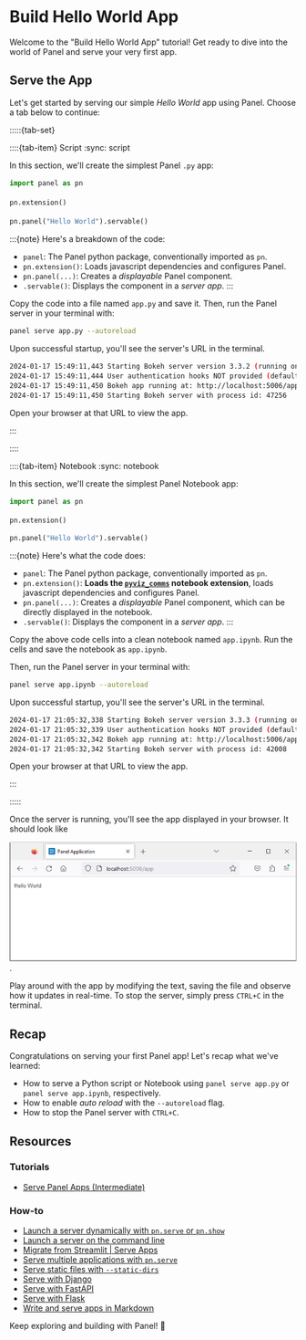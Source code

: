 # Build Hello World App

Welcome to the "Build Hello World App" tutorial! Get ready to dive into the world of Panel and serve your very first app.

## Serve the App

Let's get started by serving our simple *Hello World* app using Panel. Choose a tab below to continue:

:::::{tab-set}

::::{tab-item} Script
:sync: script

In this section, we'll create the simplest Panel `.py` app:

```python
import panel as pn

pn.extension()

pn.panel("Hello World").servable()
```

:::{note}
Here's a breakdown of the code:

- `panel`: The Panel python package, conventionally imported as `pn`.
- `pn.extension()`: Loads javascript dependencies and configures Panel.
- `pn.panel(...)`: Creates a *displayable* Panel component.
- `.servable()`: Displays the component in a *server app*.
:::

Copy the code into a file named `app.py` and save it. Then, run the Panel server in your terminal with:

```bash
panel serve app.py --autoreload
```

Upon successful startup, you'll see the server's URL in the terminal.

```bash
2024-01-17 15:49:11,443 Starting Bokeh server version 3.3.2 (running on Tornado 6.3.3)
2024-01-17 15:49:11,444 User authentication hooks NOT provided (default user enabled)
2024-01-17 15:49:11,450 Bokeh app running at: http://localhost:5006/app
2024-01-17 15:49:11,450 Starting Bokeh server with process id: 47256
```

Open your browser at that URL to view the app.

:::

::::

::::{tab-item} Notebook
:sync: notebook

In this section, we'll create the simplest Panel Notebook app:

```python
import panel as pn

pn.extension()
```

```python
pn.panel("Hello World").servable()
```

:::{note}
Here's what the code does:

- `panel`: The Panel python package, conventionally imported as `pn`.
- `pn.extension()`: **Loads the [`pyviz_comms`](https://github.com/holoviz/pyviz_comms) notebook extension**, loads javascript dependencies and configures Panel.
- `pn.panel(...)`: Creates a *displayable* Panel component, which can be directly displayed in the notebook.
- `.servable()`: Displays the component in a *server app*.
:::

Copy the above code cells into a clean notebook named `app.ipynb`. Run the cells and save the notebook as `app.ipynb`.

Then, run the Panel server in your terminal with:

```bash
panel serve app.ipynb --autoreload
```

Upon successful startup, you'll see the server's URL in the terminal.

```bash
2024-01-17 21:05:32,338 Starting Bokeh server version 3.3.3 (running on Tornado 6.4)
2024-01-17 21:05:32,339 User authentication hooks NOT provided (default user enabled)
2024-01-17 21:05:32,342 Bokeh app running at: http://localhost:5006/app
2024-01-17 21:05:32,342 Starting Bokeh server with process id: 42008
```

Open your browser at that URL to view the app.

:::

:::::

Once the server is running, you'll see the app displayed in your browser. It should look like

![Panel serve app](../../_static/images/panel-serve-py-app.png).

Play around with the app by modifying the text, saving the file and observe how it updates in real-time. To stop the server, simply press `CTRL+C` in the terminal.

## Recap

Congratulations on serving your first Panel app! Let's recap what we've learned:

- How to serve a Python script or Notebook using `panel serve app.py` or `panel serve app.ipynb`, respectively.
- How to enable *auto reload* with the `--autoreload` flag.
- How to stop the Panel server with `CTRL+C`.

## Resources

### Tutorials

- [Serve Panel Apps (Intermediate)](../intermediate/serve.md)

### How-to

- [Launch a server dynamically with `pn.serve` or `pn.show`](../../how_to/server/programmatic.md)
- [Launch a server on the command line](../../how_to/server/commandline.md)
- [Migrate from Streamlit | Serve Apps](../../how_to/streamlit_migration/index.md)
- [Serve multiple applications with `pn.serve`](../../how_to/server/multiple.md)
- [Serve static files with `--static-dirs`](../../how_to/server/static_files.md)
- [Serve with Django](../../how_to/integrations/Django.md)
- [Serve with FastAPI](../../how_to/integrations/FastAPI.md)
- [Serve with Flask](../../how_to/integrations/flask.md)
- [Write and serve apps in Markdown](../../how_to/editor/markdown.md)

Keep exploring and building with Panel! 🚀
